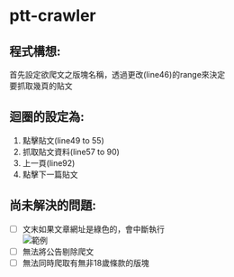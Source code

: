 # ptt-crawler

## 程式構想:<br>
首先設定欲爬文之版塊名稱，透過更改(line46)的range來決定<br>
要抓取幾頁的貼文<br>

## 迴圈的設定為:<br>
1. 點擊貼文(line49 to 55)<br>
2. 抓取貼文資料(line57 to 90)<br>
3. 上一頁(line92)<br>
4. 點擊下一篇貼文<br>

## 尚未解決的問題:<br>
- [ ] 文末如果文章網址是綠色的，會中斷執行<br>
![範例](https://cdn.discordapp.com/attachments/679337498908033024/702419410085740675/unknown.png)<br>
- [ ] 無法將公告剔除爬文<br>
- [ ] 無法同時爬取有無非18歲條款的版塊<br>